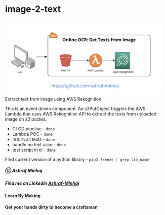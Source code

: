 # image-2-text
![diagram](docs/online-ocr-diagram.png)
 Extract text from image using AWS Rekognition

This is an event driven component. An s3PutObject triggers the AWS Lambda that uses AWS Rekognition API to extract the texts from uploaded image on s3 bucket.

* CI CD pipeline      - `done`
* Lambda POC          - `done`
* return all texts    - `done`
* handle no text case - `done`
* test script in ci   - `done`

Find current version of a python library - `pip3 freeze | grep lib_name`

##### Ⓒ Ashraf Minhaj
##### Find me on LinkedIn [Ashraf-Minhaj](https://www.linkedin.com/in/ashraf-minhaj/)

#### Learn By Making.
#### Get your hands dirty to become a craftsman